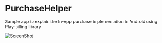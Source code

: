 # PurchaseHelper

Sample app to explain the In-App purchase implementation in Android using Play-billing library

![ScreenShot](https://droidmentor.com/wp-content/uploads/2018/09/InApp_purchase_demo.jpg)
